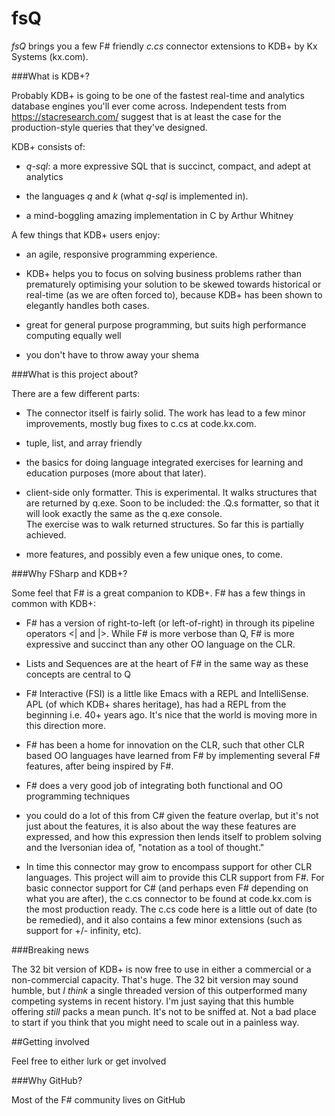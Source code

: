 fsQ
===

*fsQ* brings you a few F# friendly *c.cs* connector extensions to KDB+ by Kx Systems (kx.com).

###What is KDB+?

Probably KDB+ is going to be one of the fastest real-time and analytics database engines you'll ever come across.  Independent tests from https://stacresearch.com/ suggest that is at least the case for the production-style queries that they've designed.

KDB+ consists of:

* *q-sql*: a more expressive SQL that is succinct, compact, and adept at analytics

* the languages *q* and *k* (what *q-sql* is implemented in).  

* a mind-boggling amazing implementation in C by Arthur Whitney


A few things that KDB+ users enjoy:

* an agile, responsive programming experience.  

* KDB+ helps you to focus on solving business problems rather than prematurely optimising your solution to be skewed towards 
historical or real-time (as we are often forced to), because KDB+ has been shown to elegantly handles both cases.

* great for general purpose programming, but suits high performance computing equally well

* you don't have to throw away your shema


###What is this project about?

There are a few different parts:

* The connector itself is fairly solid.  The work has lead to a few minor improvements, mostly bug fixes to c.cs at code.kx.com.

* tuple, list, and array friendly

* the basics for doing language integrated exercises for learning and education purposes (more about that later).  

* client-side only formatter.  This is experimental.  It walks structures that are returned by q.exe.  Soon to be included:
  the .Q.s formatter, so that it will look exactly the same as the q.exe console.  
  The exercise was to walk returned structures.  So far this is partially achieved.

* more features, and possibly even a few unique ones, to come. 

###Why FSharp and KDB+?

Some feel that F# is a great companion to KDB+.  F# has a few things in common with KDB+:

* F# has a version of right-to-left (or left-of-right) in through its pipeline operators <| and |>.  While F# is more verbose than Q, F# is 
  more expressive and succinct than any other OO language on the CLR.  

* Lists and Sequences are at the heart of F# in the same way as these concepts are central to Q

* F# Interactive (FSI) is a little like Emacs with a REPL and IntelliSense.  APL (of which KDB+ shares heritage), has had 
  a REPL from the beginning i.e. 40+ years ago.  It's nice that the world is moving more in this direction more.
  
* F# has been a home for innovation on the CLR, such that other CLR based OO languages have 
  learned from F# by implementing several F# features, after being inspired by F#.
 
* F# does a very good job of integrating both functional and OO programming techniques

* you could do a lot of this from C# given the feature overlap, but it's not just about the features, 
  it is also about the way these features are expressed, and how this expression then 
  lends itself to problem solving and the Iversonian idea of, "notation as a tool of thought."

* In time this connector may grow to encompass support for other CLR languages.  This project
  will aim to provide this CLR support from F#.  For basic connector support for C# (and perhaps even F# depending on 
  what you are after), the c.cs connector to be found at code.kx.com is the most production ready.  The 
  c.cs code here is a little out of date (to be remedied), and it also contains a few minor extensions
  (such as support for +/- infinity, etc).

###Breaking news

The 32 bit version of KDB+ is now free to use in either a commercial or a non-commercial capacity.  That's huge.  The 32 bit version may sound humble, but *I think* a single threaded version of this outperformed many competing systems in recent history.  I'm just saying that this humble offering *still* packs a mean punch.  It's not to be sniffed at.  Not a bad place to start if you think that you might need to scale out in a painless way.


##Getting involved

Feel free to either lurk or get involved


###Why GitHub?

Most of the F# community lives on GitHub